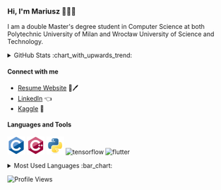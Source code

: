 ### Hi, I'm Mariusz 👋:man_technologist:

I am a double Master's degree student in Computer Science at both Polytechnic University of Milan and Wrocław University of Science and Technology.

<details>
  <summary> GitHub Stats :chart_with_upwards_trend:</summary>

  [![Most Used Languages](https://github-readme-stats.vercel.app/api?username=Nexer8&theme=slateorange&hide=jupyter%20notebook&layout=compact&lang_count=5&count_private=true&hide_border=true&hide_title=true)](https://github.com/anuraghazra/github-readme-stats)

</details>

#### Connect with me

- [Resume Website](https://nexer8.github.io/resume/) :open_book::pen:
- [LinkedIn](https://linkedin.com/in/mariusz-wiśniewski-230126180) :point_left:
- [Kaggle](https://www.kaggle.com/mariuszwisniewski) :orange_book:

#### Languages and Tools

<img src="https://raw.githubusercontent.com/devicons/devicon/master/icons/c/c-original.svg" alt="c" width="40" height="40"/> <img src="https://raw.githubusercontent.com/devicons/devicon/master/icons/cplusplus/cplusplus-original.svg" alt="cplusplus" width="40" height="40"/> <img src="https://raw.githubusercontent.com/devicons/devicon/master/icons/python/python-original.svg" alt="python" width="40" height="40"/> <img src="https://www.vectorlogo.zone/logos/tensorflow/tensorflow-icon.svg" alt="tensorflow" width="40" height="40"/> <img src="https://www.vectorlogo.zone/logos/flutterio/flutterio-icon.svg" alt="flutter" width="40" height="40"/>

<details>
  <summary>Most Used Languages :bar_chart:</summary>

  [![Most Used Languages](https://github-readme-stats.vercel.app/api/top-langs/?username=Nexer8&theme=slateorange&hide=jupyter%20notebook&layout=compact&lang_count=5&count_private=true&hide_border=true&hide_title=true)](https://github.com/anuraghazra/github-readme-stats)

</details>

![Profile Views](https://komarev.com/ghpvc/?username=Nexer8&label=Profile%20views&color=0e75b6&style=flat&color=orange)
